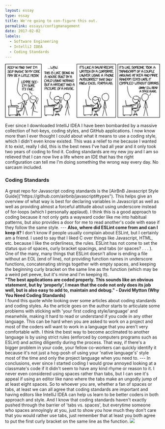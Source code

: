 ```yaml
---
layout: essay
type: essay
title: We're going to con-figure this out.
permalink: essays/configmanagement
date: 2017-02-02
labels:
  - Software Engineering
  - IntelliJ IDEA
  - Coding Standards
---
```

<img class="ui small center image" src="../images/codequality.png">

Ever since I downloaded IntelliJ IDEA I have been bombarded by a massive collection of hot-keys, coding styles, and GitHub applications. I now know more than I ever thought I could about what it means to use a coding style, which I didn't even know existed. This was a relief to me because I wanted it to exist, really I did, this is the best news I've had all year and it only took two years of coding to find it. Coding standards are my new joy and I am so relieved that I can now live a life where an IDE that has the right configuration can tell me I'm doing something the wrong way every day. No sarcasm included.

<h3>Coding Standards</h3>

<dl>
A great repo for Javascript coding standards is the [AirBnB Javascript Style Guide]("https://github.com/airbnb/javascript#types"). This helps give an overview of what way is best for declaring variables in Javascript as well as well as providing almost a forceful attitude about using underscore instead of for-loops (which I personally applaud). I think this is a good approach to coding because it not only gets a wayward coder like me into habitual patterns, but also provides a door for me to read another's code with ease if they follow the same style. </d1>
---
<strong> Also, where did ESLint come from and can I keep it? </strong>
I don't know if people usually complain about ESLint, but I certainly am a friend. I used to say that I liked C over things like Javascript, HTML, etc. because I like the orderliness, the rules. ESLint has not come to set the status quo of spaces, curly bracket spacings, and tabs (or spaces? . . . ). One of the many, many things that ESLint doesn't allow is ending a file without an EOL (end of line), not providing function names in underscore functions, concatenating strings together with empty spaces, and keeping the beginning curly bracket on the same line as the function (which may be a weird pet peeve, but it's mine and I'm keeping it).
<dt><strong>"The best applications are coded properly. This sounds like an obvious statement, but by ‘properly’, I mean that the code not only does its job well, but is also easy to add to, maintain and debug." - David Mytton (Why You Need Coding Standards)</strong></dt>
I found this quote while looking over some articles about coding standards and coding styles. As the article goes on the author starts to articulate some problems with sticking with 'your first coding style/language' and meanwhile, making it hard to read or understand if you code in any other language. This can be hard when you are asked to work on a project and most of the coders will want to work in a language that you aren't very comfortable with. I think the best way to become acclimated to another language is by using strict rules (enforced by computers programs such as ESLint) and acting diligently during the process. That way, if there's a bigger problem in your code, your fellow co-workers can quickly identify it because it's not just a hog-posh of using your 'native language's' style most of the time and only the project language when you need to.
---
In conclusions, ever since I started coding I would grow annoyed looking at a classmate's code if it didn't seem to have any kind rhyme or reason to it. I never even considered using spaces rather than tabs, but I can see it's appeal if using an editor like nano where the tabs make an ungodly jump of at least eight spaces. So to whoever you are, whether a fan of spaces or tabs, at least we can all agree that coding standards are important and having editors like IntelliJ IDEA can help us learn to be better coders in both approach and style. And I know that coding standards haven't exactly pushed through the barrier of 'tabs vs. spaces', but everytime someone who spaces annoyingly at you, just to show you how much they don't care that you would rather use tabs, just remember that at least you both agree to put the first curly bracket on the same line as the function.
<img class="image" src="https://m.popkey.co/0b4db9/K9yRZ.gif">